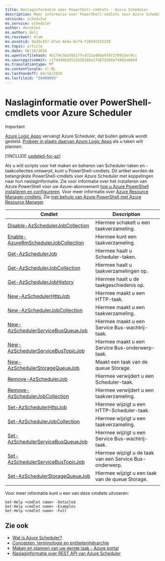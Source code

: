 ```yaml
---
title: Naslaginformatie over PowerShell-cmdlets - Azure Scheduler
description: Meer informatie over PowerShell-cmdlets voor Azure Scheduler
services: scheduler
ms.service: scheduler
author: derek1ee
ms.author: deli
ms.reviewer: klam
ms.assetid: 9a26c457-d7a1-4e4a-bc79-f26592155218
ms.topic: article
ms.date: 08/18/2016
ms.openlocfilehash: 4b179c50af8b1ffc4313a49da978f178915ec9cc
ms.sourcegitcommit: c174d408a5522b58160e17a87d2b6ef4482a6694
ms.translationtype: MT
ms.contentlocale: nl-NL
ms.lasthandoff: 04/18/2019
ms.locfileid: "59489893"
---
```

# <a name="powershell-cmdlets-reference-for-azure-scheduler"></a>Naslaginformatie over PowerShell-cmdlets voor Azure Scheduler

> [!IMPORTANT]
> [Azure Logic Apps](../logic-apps/logic-apps-overview.md) vervangt Azure Scheduler, dat buiten gebruik wordt gesteld. [Probeer in plaats daarvan Azure Logic Apps](../scheduler/migrate-from-scheduler-to-logic-apps.md) als u taken wilt plannen. 

[!INCLUDE [updated-for-az](../../includes/updated-for-az.md)]

Als u wilt scripts voor het maken en beheren van Scheduler-taken en -taakcollecties ontwerpt, kunt u PowerShell-cmdlets. Dit artikel worden de belangrijkste PowerShell-cmdlets voor Azure Scheduler met koppelingen naar hun naslaginformatie. Zie voor informatie over het installeren van Azure PowerShell voor uw Azure-abonnement [hoe u Azure PowerShell installeren en configureren](/powershell/azure/overview). Voor meer informatie over [Azure Resource Manager-cmdlets](/powershell/azure/overview), Zie [met behulp van Azure PowerShell met Azure Resource Manager](../powershell-azure-resource-manager.md).

| Cmdlet | Description |
|--------|-------------|
| [Disable-AzSchedulerJobCollection](/powershell/module/azurerm.scheduler/disable-azurermschedulerjobcollection) |Hiermee schakelt u een taakverzameling. |
| [Enable-AzureRmSchedulerJobCollection](/powershell/module/azurerm.scheduler/enable-azurermschedulerjobcollection) |Hiermee kunt een taakverzameling. |
| [Get-AzSchedulerJob](/powershell/module/azurerm.scheduler/get-azurermschedulerjob) |Hiermee haalt u Scheduler-taken. |
| [Get-AzSchedulerJobCollection](/powershell/module/azurerm.scheduler/get-azurermschedulerjobcollection) |Hiermee haalt u taakverzamelingen op. |
| [Get-AzSchedulerJobHistory](/powershell/module/azurerm.scheduler/get-azurermschedulerjobhistory) |Hiermee haalt u de taakgeschiedenis op. |
| [New-AzSchedulerHttpJob](/powershell/module/azurerm.scheduler/new-azurermschedulerhttpjob) |Hiermee maakt u een HTTP-taak. |
| [New-AzSchedulerJobCollection](/powershell/module/azurerm.scheduler/new-azurermschedulerjobcollection) |Hiermee maakt u een taakverzameling. |
| [New-AzSchedulerServiceBusQueueJob](/powershell/module/azurerm.scheduler/new-azurermschedulerservicebusqueuejob) | Hiermee maakt u een Service Bus-wachtrij-taak. |
| [New-AzSchedulerServiceBusTopicJob](/powershell/module/azurerm.scheduler/new-azurermschedulerservicebustopicjob) |Hiermee maakt u een Service Bus-onderwerp-taak. |
| [New-AzSchedulerStorageQueueJob](/powershell/module/azurerm.scheduler/new-azurermschedulerstoragequeuejob) |Maakt een taak van de queue Storage. |
| [Remove-AzSchedulerJob](/powershell/module/azurerm.scheduler/remove-azurermschedulerjob) |Hiermee verwijdert u een Scheduler-taak. |
| [Remove-AzSchedulerJobCollection](/powershell/module/azurerm.scheduler/remove-azurermschedulerjobcollection) |Hiermee verwijdert u een taakverzameling. |
| [Set-AzSchedulerHttpJob](/powershell/module/azurerm.scheduler/set-azurermschedulerhttpjob) |Hiermee wijzigt u een HTTP-Scheduler-taak. |
| [Set-AzSchedulerJobCollection](/powershell/module/azurerm.scheduler/set-azurermschedulerjobcollection) |Hiermee wijzigt u een taakverzameling. |
| [Set-AzSchedulerServiceBusQueueJob](/powershell/module/azurerm.scheduler/set-azurermschedulerservicebusqueuejob) |Hiermee wijzigt u een Service Bus-wachtrij-taak. |
| [Set-AzSchedulerServiceBusTopicJob](/powershell/module/azurerm.scheduler/set-azurermschedulerservicebustopicjob) |Hiermee wijzigt u de taak van een Service Bus-onderwerp. |
| [Set-AzSchedulerStorageQueueJob](/powershell/module/azurerm.scheduler/set-azurermschedulerstoragequeuejob) |Hiermee wijzigt u een taak van de queue Storage. |
||| 

Voor meer informatie kunt u een van deze cmdlets uitvoeren: 

```
Get-Help <cmdlet name> -Detailed
Get-Help <cmdlet name> -Examples
Get-Help <cmdlet name> -Full
```

## <a name="see-also"></a>Zie ook

* [Wat is Azure Scheduler?](scheduler-intro.md)
* [Concepten, terminologie en entiteitenhiërarchie](scheduler-concepts-terms.md)
* [Maken en plannen van uw eerste taak - Azure portal](scheduler-get-started-portal.md)
* [Naslaginformatie over REST API van Azure Scheduler](https://msdn.microsoft.com/library/mt629143)
